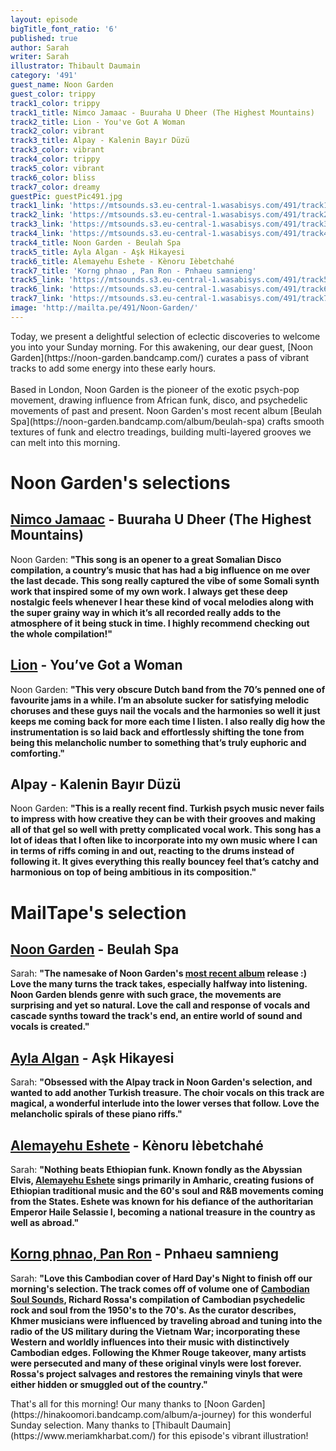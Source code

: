```yaml
---
layout: episode
bigTitle_font_ratio: '6'
published: true
author: Sarah
writer: Sarah
illustrator: Thibault Daumain
category: '491'
guest_name: Noon Garden
guest_color: trippy
track1_color: trippy
track1_title: Nimco Jamaac - Buuraha U Dheer (The Highest Mountains)
track2_title: Lion - You've Got A Woman
track2_color: vibrant
track3_title: Alpay - Kalenin Bayır Düzü
track3_color: vibrant
track4_color: trippy
track5_color: vibrant
track6_color: bliss
track7_color: dreamy
guestPic: guestPic491.jpg
track1_link: 'https://mtsounds.s3.eu-central-1.wasabisys.com/491/track1.mp3'
track2_link: 'https://mtsounds.s3.eu-central-1.wasabisys.com/491/track2.mp3'
track3_link: 'https://mtsounds.s3.eu-central-1.wasabisys.com/491/track3.mp3'
track4_link: 'https://mtsounds.s3.eu-central-1.wasabisys.com/491/track4.mp3'
track4_title: Noon Garden - Beulah Spa
track5_title: Ayla Algan - Aşk Hikayesi
track6_title: Alemayehu Eshete - Kènoru Ièbetchahé
track7_title: 'Korng phnao , Pan Ron - Pnhaeu samnieng'
track5_link: 'https://mtsounds.s3.eu-central-1.wasabisys.com/491/track5.mp3'
track6_link: 'https://mtsounds.s3.eu-central-1.wasabisys.com/491/track6.mp3'
track7_link: 'https://mtsounds.s3.eu-central-1.wasabisys.com/491/track7.mp3'
image: 'http://mailta.pe/491/Noon-Garden/'
---
```

<p id="introduction">Today, we present a delightful selection of eclectic discoveries to welcome you into your Sunday morning. For this awakening, our dear guest, [Noon Garden](https://noon-garden.bandcamp.com/) curates a pass of vibrant tracks to add some energy into these early hours. 
  <br><br>
  Based in London, Noon Garden is the pioneer of the exotic psych-pop movement, drawing influence from African funk, disco, and psychedelic movements of past and present. Noon Garden's most recent album [Beulah Spa](https://noon-garden.bandcamp.com/album/beulah-spa) crafts smooth textures of funk and electro treadings, building multi-layered grooves we can melt into this morning. 
</p>

# Noon Garden's selections
## [Nimco Jamaac](https://colleencolleen.bandcamp.com/album/the-tunnel-and-the-clearing) - Buuraha U Dheer (The Highest Mountains)
Noon Garden: **"**This song is an opener to a great Somalian Disco compilation, a country’s music that has had a big influence on me over the last decade. This song really captured the vibe of some Somali synth work that inspired some of my own work. I always get these deep nostalgic feels whenever I hear these kind of vocal melodies along with the super grainy way in which it’s all recorded really adds to the atmosphere of it being stuck in time. I highly recommend checking out the whole compilation!**"**

## [Lion](https://madalynmerkey.bandcamp.com/album/puzzle-music) - You’ve Got a Woman
Noon Garden: **"**This very obscure Dutch band from the 70’s penned one of favourite jams in a while. I’m an absolute sucker for satisfying melodic choruses and these guys nail the vocals and the harmonies so well it just keeps me coming back for more each time I listen. I also really dig how the instrumentation is so laid back and effortlessly shifting the tone from being this melancholic number to something that’s truly euphoric and comforting.**"**

## Alpay - Kalenin Bayır Düzü
Noon Garden: **"**This is a really recent find. Turkish psych music never fails to impress with how creative they can be with their grooves and making all of that gel so well with pretty complicated vocal work. This song has a lot of ideas that I often like to incorporate into my own music where I can in terms of riffs coming in and out, reacting to the drums instead of following it. It gives everything this really bouncey feel that’s catchy and harmonious on top of being ambitious in its composition.**"**

# MailTape's selection

## [Noon Garden](https://noon-garden.bandcamp.com/) - Beulah Spa
Sarah: **"**The namesake of Noon Garden's [most recent album](https://noon-garden.bandcamp.com/album/beulah-spa) release :) Love the many turns the track takes, especially halfway into listening. Noon Garden blends genre with such grace, the movements are surprising and yet so natural. Love the call and response of vocals and cascade synths toward the track's end, an entire world of sound and vocals is created.**"**

## [Ayla Algan](https://www.instagram.com/aylaalgan3/?hl=en) - Aşk Hikayesi
Sarah: **"**Obsessed with the Alpay track in Noon Garden's selection, and wanted to add another Turkish treasure. The choir vocals on this track are magical, a wonderful interlude into the lower verses that follow. Love the melancholic spirals of these piano riffs.**"**

## [Alemayehu Eshete](https://alemayehueshete.bandcamp.com/album/alteleyeshegnem) - Kènoru Ièbetchahé
Sarah: **"**Nothing beats Ethiopian funk. Known fondly as the Abyssian Elvis, [Alemayehu Eshete](https://www.theguardian.com/music/2021/sep/10/alemayehu-eshete-obituary) sings primarily in Amharic, creating fusions of Ethiopian traditional music and the 60's soul and R&B movements coming from the States. Eshete was known for his defiance of the authoritarian Emperor Haile Selassie I, becoming a national treasure in the country as well as abroad.**"**

## [Korng phnao, Pan Ron](https://cambodiansoulsounds.bandcamp.com/track/korng-phnao-pan-ron-pnhaeu-samnieng) - Pnhaeu samnieng
Sarah: **"**Love this Cambodian cover of Hard Day's Night to finish off our morning's selection. The track comes off of volume one of [Cambodian Soul Sounds](https://www.facebook.com/cambodiansoulsounds), Richard Rossa's compilation of Cambodian psychedelic rock and soul from the 1950's to the 70's. As the curator describes, Khmer musicians were influenced by traveling abroad and tuning into the radio of the US military during the Vietnam War; incorporating these Western and worldly influences into their music with distinctively Cambodian edges. Following the Khmer Rouge takeover, many artists were persecuted and many of these original vinyls were lost forever. Rossa's project salvages and restores the remaining vinyls that were either hidden or smuggled out of the country.**"**

<p id="outroduction">That's all for this morning! Our many thanks to [Noon Garden](https://hinakoomori.bandcamp.com/album/a-journey) for this wonderful Sunday selection. Many thanks to [Thibault Daumain](https://www.meriamkharbat.com/) for this episode's vibrant illustration!</p>
